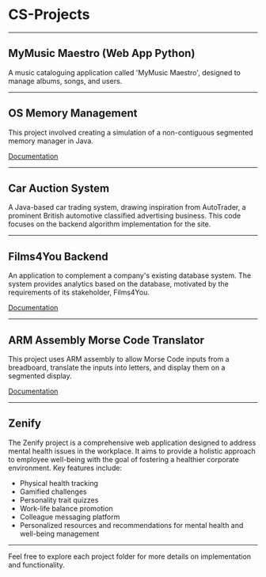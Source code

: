 # CS-Projects

---

## MyMusic Maestro (Web App Python)

A music cataloguing application called 'MyMusic Maestro', designed to manage albums, songs, and users.

---

## OS Memory Management

This project involved creating a simulation of a non-contiguous segmented memory manager in Java.

[Documentation](https://github.com/TremorPulse/CS-Projects/blob/main/java_OS_mem/COM1032%20_%20Operating%20Systems%20Report.pdf)

---

## Car Auction System

A Java-based car trading system, drawing inspiration from AutoTrader, a prominent British automotive classified advertising business. This code focuses on the backend algorithm implementation for the site.

---

## Films4You Backend

An application to complement a company's existing database system. The system provides analytics based on the database, motivated by the requirements of its stakeholder, Films4You.

[Documentation](https://github.com/TremorPulse/CS-Projects/blob/main/java_database_project/COM1028%20_%20Software%20Engineering%20Report.pdf)

---

## ARM Assembly Morse Code Translator

This project uses ARM assembly to allow Morse Code inputs from a breadboard, translate the inputs into letters, and display them on a segmented display.

[Documentation](https://github.com/TremorPulse/CS-Projects/blob/main/rasp%20pi%20assembly%20morse%20code/COM1031%20Logic%20_%20Report.pdf)

---

## Zenify

The Zenify project is a comprehensive web application designed to address mental health issues in the workplace. It aims to provide a holistic approach to employee well-being with the goal of fostering a healthier corporate environment. Key features include:

- Physical health tracking
- Gamified challenges
- Personality trait quizzes
- Work-life balance promotion
- Colleague messaging platform
- Personalized resources and recommendations for mental health and well-being management

---

Feel free to explore each project folder for more details on implementation and functionality.

